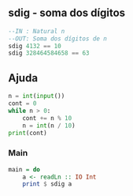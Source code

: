 ## sdig - soma dos dígitos
[](solver.hs)
```hs
--IN : Natural n
--OUT: Soma dos dígitos de n
sdig 4132 == 10
sdig 328464584658 == 63
```

## Ajuda
```py
n = int(input())
cont = 0
while n > 0:
    cont += n % 10
    n = int(n / 10)
print(cont)
```


<!--MAIN_BEGIN-->
### Main
```hs
main = do
    a <- readLn :: IO Int
    print $ sdig a

```
<!--MAIN_END-->
